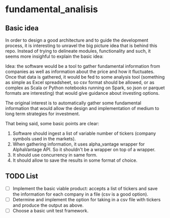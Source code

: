 # fundamental_analisis
## Basic idea
In order to design a good architecture and to guide the development process, it is interesting to unravel the big picture idea that is behind this repo.
Instead of trying to delineate modules, functionality and such, it seems more insighful to explain the basic idea:

Idea: the software would be a tool to gather fundamental information from companies as well as information about the price and how it fluctuates. 
Once that data is gathered, it would be fed to some analysis tool (something as simple as Excel spreadsheet, so csv format should be allowed, or as complex
as Scala or Python notebooks running on Spark, so json or parquet formats are interesting) that would give guidance about investing options.

The original interest is to automatically gather some fundamental information that would allow the design and implementation of medium to long term strategies for
investment.

That being said, some basic points are clear:  
1. Software should ingest a list of variable number of tickers (company symbols used in the markets).
1. When gathering information, it uses alpha_vantage wrapper for AlphaVantage API. So it shouldn't be a wrapper on top of a wrapper.
1. It should use concurrency in same form.
1. It should allow to save the results in some format of choice.  

## TODO List
- [ ] Implement the basic viable product: accepts a list of tickers and save the information for each company in a file (csv is a good option).
- [ ] Determine and implement the option for taking in a csv file with tickers and produce the output as above.
- [ ] Choose a basic unit test framework.
